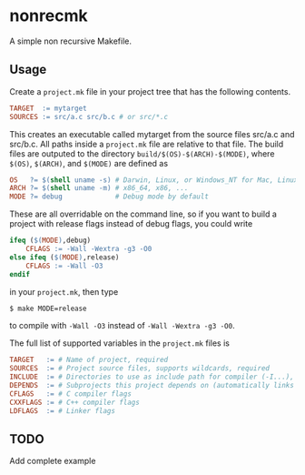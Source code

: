 # nonrecmk

A simple non recursive Makefile.

## Usage
Create a `project.mk` file in your project tree that has the following contents.

```Makefile
TARGET  := mytarget
SOURCES := src/a.c src/b.c # or src/*.c
```

This creates an executable called mytarget from the source files src/a.c and src/b.c.
All paths inside a `project.mk` file are relative to that file. The build files are
outputed to the directory `build/$(OS)-$(ARCH)-$(MODE)`, where `$(OS)`, `$(ARCH)`, and `$(MODE)`
are defined as

```Makefile
OS   ?= $(shell uname -s) # Darwin, Linux, or Windows_NT for Mac, Linux, and Windows respectively
ARCH ?= $(shell uname -m) # x86_64, x86, ...
MODE ?= debug             # Debug mode by default
```

These are all overridable on the command line, so if you want to build a project with release
flags instead of debug flags, you could write

```Makefile
ifeq ($(MODE),debug)
    CFLAGS := -Wall -Wextra -g3 -O0
else ifeq ($(MODE),release)
    CFLAGS := -Wall -O3
endif
```

in your `project.mk`, then type

```bash
$ make MODE=release
```

to compile with `-Wall -O3` instead of `-Wall -Wextra -g3 -O0`.

The full list of supported variables in the `project.mk` files is

```Makefile
TARGET   := # Name of project, required
SOURCES  := # Project source files, supports wildcards, required
INCLUDE  := # Directories to use as include path for compiler (-I...), supports wildcards
DEPENDS  := # Subprojects this project depends on (automatically links any libraries)
CFLAGS   := # C compiler flags
CXXFLAGS := # C++ compiler flags
LDFLAGS  := # Linker flags
```

## TODO
Add complete example